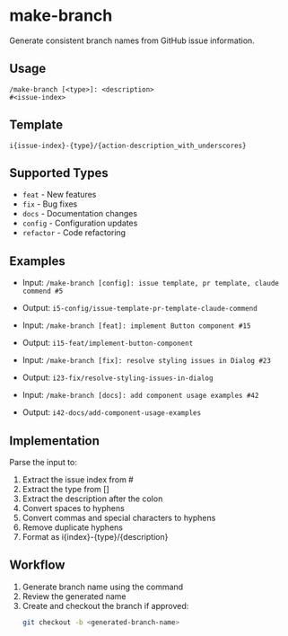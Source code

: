 # make-branch

Generate consistent branch names from GitHub issue information.

## Usage

```
/make-branch [<type>]: <description>
#<issue-index>
```

## Template

```
i{issue-index}-{type}/{action-description_with_underscores}
```

## Supported Types

- `feat` - New features
- `fix` - Bug fixes  
- `docs` - Documentation changes
- `config` - Configuration updates
- `refactor` - Code refactoring

## Examples

- Input: `/make-branch [config]: issue template, pr template, claude commend
#5`
- Output: `i5-config/issue-template-pr-template-claude-commend`

- Input: `/make-branch [feat]: implement Button component
#15`
- Output: `i15-feat/implement-button-component`

- Input: `/make-branch [fix]: resolve styling issues in Dialog
#23`
- Output: `i23-fix/resolve-styling-issues-in-dialog`

- Input: `/make-branch [docs]: add component usage examples
#42`
- Output: `i42-docs/add-component-usage-examples`

## Implementation

Parse the input to:
1. Extract the issue index from #<number>
2. Extract the type from [<type>]
3. Extract the description after the colon
4. Convert spaces to hyphens
5. Convert commas and special characters to hyphens
6. Remove duplicate hyphens
7. Format as i{index}-{type}/{description}

## Workflow

1. Generate branch name using the command
2. Review the generated name
3. Create and checkout the branch if approved:
   ```bash
   git checkout -b <generated-branch-name>
   ```